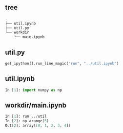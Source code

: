 ## tree
```sh
.
├── util.ipynb
├── util.py
└── workdir
    └── main.ipynb
```

## util.py
```py
get_ipython().run_line_magic("run", "../util.ipynb")
```

## util.ipynb
```py
In [1]: import numpy as np
```

## workdir/main.ipynb
```py
In [1]: run ../util
In [2]: np.arange(5)
Out[2]: array([0, 1, 2, 3, 4])
```